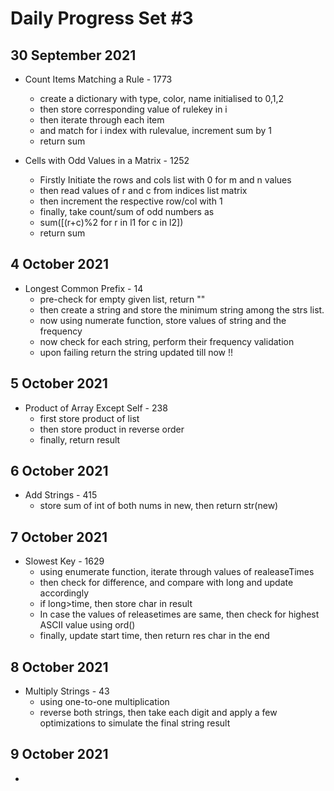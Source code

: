 # Daily Progress Set #3

## 30 September 2021
- Count Items Matching a Rule - 1773
  - create a dictionary with type, color, name initialised to 0,1,2
  - then store corresponding value of rulekey in i
  - then iterate through each item
  - and match for i index with rulevalue, increment sum by 1
  - return sum

- Cells with Odd Values in a Matrix - 1252
  - Firstly Initiate the rows and cols list with 0 for m and n values
  - then read values of r and c from indices list matrix
  - then increment the respective row/col with 1
  - finally, take count/sum of odd numbers as
  - sum([(r+c)%2 for r in l1 for c in l2])
  - return sum

## 4 October 2021

- Longest Common Prefix - 14
  - pre-check for empty given list, return ""
  - then create a string and store the minimum string among the strs list. 
  - now using numerate function, store values of string and the frequency
  - now check for each string, perform their frequency validation
  - upon failing return the string updated till now !!

## 5 October 2021

- Product of Array Except Self - 238
  - first store product of list
  - then store product in reverse order
  - finally, return result

## 6 October 2021

- Add Strings - 415
  - store sum of int of both nums in new, then return str(new) 

## 7 October 2021

- Slowest Key - 1629
  - using enumerate function, iterate through values of realeaseTimes
  - then check for difference, and compare with long and update accordingly
  - if long>time, then store char in result
  - In case the values of releasetimes are same, then check for highest ASCII value using ord()
  - finally, update start time, then return res char in the end
  
## 8 October 2021

- Multiply Strings - 43
  - using one-to-one multiplication
  - reverse both strings, then take each digit and apply a few optimizations to simulate the final string result

## 9 October 2021

- 